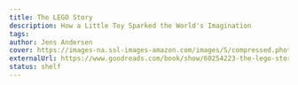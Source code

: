 ```yaml
---
title: The LEGO Story
description: How a Little Toy Sparked the World's Imagination
tags:
author: Jens Andersen
cover: https://images-na.ssl-images-amazon.com/images/S/compressed.photo.goodreads.com/books/1652105322i/60254223.jpg
externalUrl: https://www.goodreads.com/book/show/60254223-the-lego-story
status: shelf
---
```

